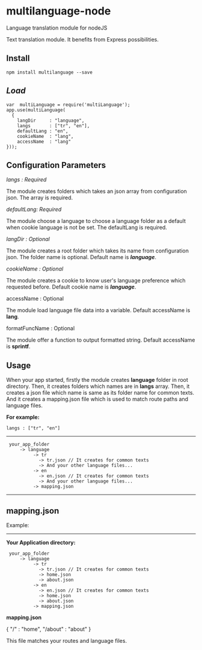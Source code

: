 # multilanguage-node
Language translation module for nodeJS


Text translation module. It benefits from Express possibilities.

## **Install**

    npm install multilanguage --save


## *Load*

    var  multiLanguage = require('multiLanguage');
    app.use(multiLanguage(
      {
        langDir     : "language",
        langs       : ["tr", "en"],
        defaultLang : "en",
        cookieName  : "lang",
        accessName  : "lang"
    }));




## Configuration Parameters

*langs : Required*

The module creates folders which takes an json array from configuration json. The array is required.
 

*defaultLang: Required*

The module choose a language to choose a language folder as a default when cookie language is not be set. The defaultLang is required. 


*langDir : Optional*

The module creates a root folder which takes its name from configuration json. The folder name is optional. Default name is ***language***.

*cookieName : Optional*

The module creates a cookie to know user's language preference which requested before. Default cookie name is ***language***.

accessName : Optional

The module load language file data into a variable. Default accessName is **lang**.


formatFuncName : Optional

The module offer a function to output formatted string.  Default accessName is **sprintf**.


## Usage

When your app started, firstly the module creates **language** folder in root directory. Then, it creates folders which names are in **langs** array.  Then, it creates a json file which name is same as its folder name for common texts. And it creates a mapping.json file which is used to match route paths and language files.

**For example:** 

    langs : ["tr", "en"]
 
      
 ---

     your_app_folder
         -> language
    	      -> tr
    	        -> tr.json // It creates for common texts
    		    -> And your other language files...
    	      -> en
    		    -> en.json // It creates for common texts
    		    -> And your other language files...
		      -> mapping.json

		

---
		
		
## mapping.json 

Example: 

 ---
**Your Application directory:**

     your_app_folder
         -> language
    	      -> tr
    	        -> tr.json // It creates for common texts
    		    -> home.json
    		    -> about.json
    	      -> en
    		    -> en.json // It creates for common texts
    		    -> home.json
    		    -> about.json
		      -> mapping.json


**mapping.json**

{
	"/" 		   : "home",
	"/about" :  "about"
 }

This file matches your routes and language files.
